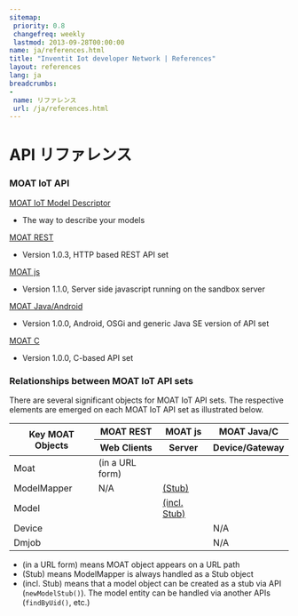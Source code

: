 ```yaml
---
sitemap:
 priority: 0.8
 changefreq: weekly
 lastmod: 2013-09-28T00:00:00
name: ja/references.html
title: "Inventit Iot developer Network | References"
layout: references
lang: ja
breadcrumbs:
-
 name: リファレンス
 url: /ja/references.html
---
```


# API リファレンス

### MOAT IoT API

[MOAT IoT Model Descriptor](/ja/references/moat-iot-model-descriptor.html)

 * The way to describe your models

[MOAT REST](/ja/references/moat-rest-api-document.html)

 * Version 1.0.3, HTTP based REST API set

[MOAT js](/ja/references/moat-js-api-document.html)

 * Version 1.1.0, Server side javascript running on the sandbox server

[MOAT Java/Android](/ja/references/moat-java-api-document.html)

 * Version 1.0.0, Android, OSGi and generic Java SE version of API set

[MOAT C](/ja/references/moat-c-api-document.html)

 * Version 1.0.0, C-based API set

### Relationships between MOAT IoT API sets

There are several significant objects for MOAT IoT API sets. The respective elements are emerged on each MOAT IoT API set as illustrated below.

<table class="table table-hover table-bordered">
  <thead>
    <tr>
      <th rowspan="2"> Key MOAT Objects </th>
      <th> MOAT REST </th>
      <th> MOAT <span class="GINGER_SOFATWARE_correct" grcontextid="js:0" ginger_sofatware_markguid="25da4cd2-7738-488d-a4c7-8ca9a92b825f" ginger_sofatware_uiphraseguid="d77a4332-46a4-4491-ac38-3b0be565094e">js</span></th>
      <th> MOAT Java/C </th>
    </tr>
    <tr>
      <th> Web Clients </th>
      <th> Server </th>
      <th> Device/Gateway </th>
    </tr>
  </thead>
  <tbody>
    <tr>
      <td> Moat</td>
      <td><i class="icon-ok"></i> (in a URL form)</td>
      <td><a href="/ja/references/moat-js-api-document.html#GlobalObjectMOAT"><i class="icon-ok"></i></a></td>
      <td><a href="/ja/references/moat-java-api-document.html#Moat"><i class="icon-ok"></i></a></td>
    </tr>
    <tr>
      <td> ModelMapper </td>
      <td>N/A</td>
      <td><a href="/ja/references/moat-js-api-document.html#ClassesModelMapperStub"><i class="icon-ok"></i> (Stub)</a></td>
      <td><a href="/ja/references/moat-java-api-document.html#ModelMapper"><i class="icon-ok"></i></a></td>
    </tr>
    <tr>
      <td> Model </td>
      <td><a href="/ja/references/moat-rest-api-document.html#Developer_Defined_Models"><i class="icon-ok"></i></a></td>
      <td><a href="/ja/references/moat-js-api-document.html#ClassesModelStub"><i class="icon-ok"></i>(incl. Stub)</a></td>
      <td><i class="icon-ok"></i></td>
    </tr>
    <tr>
      <td> Device </td>
      <td><a href="/ja/references/moat-rest-api-document.html#device"><i class="icon-ok"></i></a></td>
      <td><a href="/ja/references/moat-js-api-document.html#ClassesDevice"><i class="icon-ok"></i></a></td>
      <td>N/A</td>
    </tr>
    <tr>
      <td> Dmjob </td>
      <td><a href="/ja/references/moat-rest-api-document.html#dmjob"><i class="icon-ok"></i></a></td>
      <td><a href="/ja/references/moat-js-api-document.html#ClassesDmjob"><i class="icon-ok"></i></a></td>
      <td>N/A</td>
    </tr>
  </tbody>
</table>

 * (in a URL form) means MOAT object appears on a URL path
 * (Stub) means ModelMapper is always handled as a Stub object
 * (incl. Stub) means that a model object can be created as a stub via API (`newModelStub()`). The model entity can be handled via another APIs (`findByUid()`, etc.)
